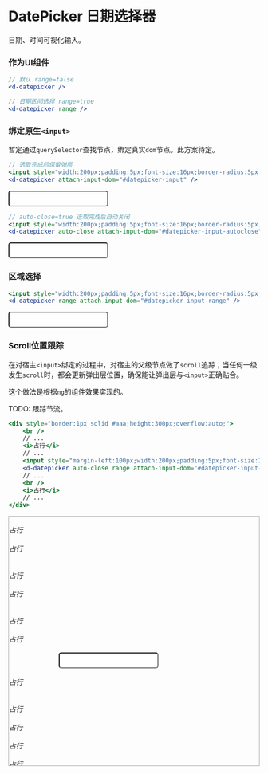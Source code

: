 # DatePicker 日期选择器

日期、时间可视化输入。

### 作为UI组件

```jsx
// 默认 range=false
<d-datepicker />
```

<d-datepicker />

```jsx
// 日期区间选择 range=true
<d-datepicker range />
```

<d-datepicker range />

### 绑定原生`<input>`

暂定通过`querySelector`查找节点，绑定真实`dom`节点。此方案待定。

```jsx
// 选取完成后保留弹层
<input style="width:200px;padding:5px;font-size:16px;border-radius:5px;" id="datepicker-input" />
<d-datepicker attach-input-dom="#datepicker-input" />
```

<input style="width:200px;padding:5px;font-size:16px;border-radius:5px;" id="datepicker-input" />
<d-datepicker attach-input-dom="#datepicker-input" />

```jsx
// auto-close=true 选取完成后自动关闭
<input style="width:200px;padding:5px;font-size:16px;border-radius:5px;" id="datepicker-input-autoclose" />
<d-datepicker auto-close attach-input-dom="#datepicker-input-autoclose" />
```

<input style="width:200px;padding:5px;font-size:16px;border-radius:5px;" id="datepicker-input-autoclose" />
<d-datepicker auto-close attach-input-dom="#datepicker-input-autoclose" />

### 区域选择

```jsx
<input style="width:200px;padding:5px;font-size:16px;border-radius:5px;" id="datepicker-input-range" />
<d-datepicker range attach-input-dom="#datepicker-input-range" />
```

<input style="width:200px;padding:5px;font-size:16px;border-radius:5px;" id="datepicker-input-range" />
<d-datepicker range attach-input-dom="#datepicker-input-range" />


### Scroll位置跟踪

在对宿主`<input>`绑定的过程中，对宿主的父级节点做了`scroll`追踪；当任何一级发生`scroll`时，都会更新弹出层位置，确保能让弹出层与`<input>`正确贴合。

这个做法是根据`ng`的组件效果实现的。

TODO: 跟踪节流。

```jsx
<div style="border:1px solid #aaa;height:300px;overflow:auto;">
    <br />
    // ...
    <i>占行</i>
    // ...
    <input style="margin-left:100px;width:200px;padding:5px;font-size:16px;border-radius:5px;" id="datepicker-input-tracing" />
    <d-datepicker auto-close range attach-input-dom="#datepicker-input-tracing" />
    // ...
    <br />
    <i>占行</i>
    // ...
</div>
```

<div style="border:1px solid #aaa;height:500px;overflow:auto;">
    <br />
    <i>占行</i>
    <br />
    <br />
    <i>占行</i>
    <br />
    <br />
    <br />
    <i>占行</i>
    <br />
    <br />
    <i>占行</i>
    <br />
    <br />
    <br />
    <i>占行</i>
    <br />
    <br />
    <i>占行</i>
    <br />
    <br />
    <input style="margin-left:100px;width:200px;padding:5px;font-size:16px;border-radius:5px;" id="datepicker-input-tracing" />
    <d-datepicker auto-close range attach-input-dom="#datepicker-input-tracing" />
    <br />
    <br />
    <i>占行</i>
    <br />
    <br />
    <br />
    <i>占行</i>
    <br />
    <br />
    <i>占行</i>
    <br />
    <br />
    <i>占行</i>
    <br />
    <br />
    <i>占行</i>
    <br />
    <br />
    <br />
    <i>占行</i>
    <br />
    <br />
    <br />
    <br />
    <br />
    <br />
    <br />
    <i>占行</i>
</div>


